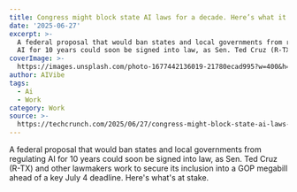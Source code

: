 ```yaml
---
title: Congress might block state AI laws for a decade. Here’s what it means.
date: '2025-06-27'
excerpt: >-
  A federal proposal that would ban states and local governments from regulating
  AI for 10 years could soon be signed into law, as Sen. Ted Cruz (R-TX)...
coverImage: >-
  https://images.unsplash.com/photo-1677442136019-21780ecad995?w=400&h=200&fit=crop&auto=format
author: AIVibe
tags:
  - Ai
  - Work
category: Work
source: >-
  https://techcrunch.com/2025/06/27/congress-might-block-state-ai-laws-for-a-decade-heres-what-it-means/
---
```

A federal proposal that would ban states and local governments from regulating AI for 10 years could soon be signed into law, as Sen. Ted Cruz (R-TX) and other lawmakers work to secure its inclusion into a GOP megabill ahead of a key July 4 deadline. Here's what's at stake.
